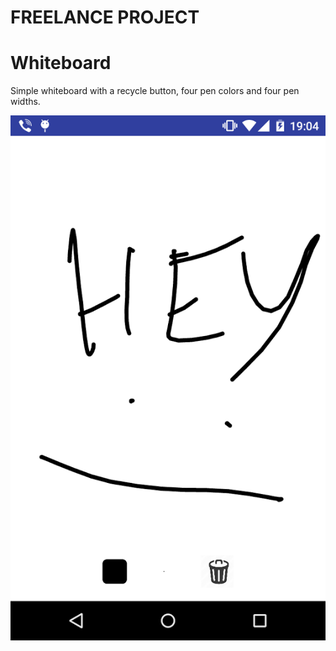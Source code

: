 # FREELANCE PROJECT

# Whiteboard

Simple whiteboard with a recycle button, four pen colors and four pen widths.

![Screenshot](https://github.com/Casak/Whiteboard/blob/master/app_screenshot.png)

